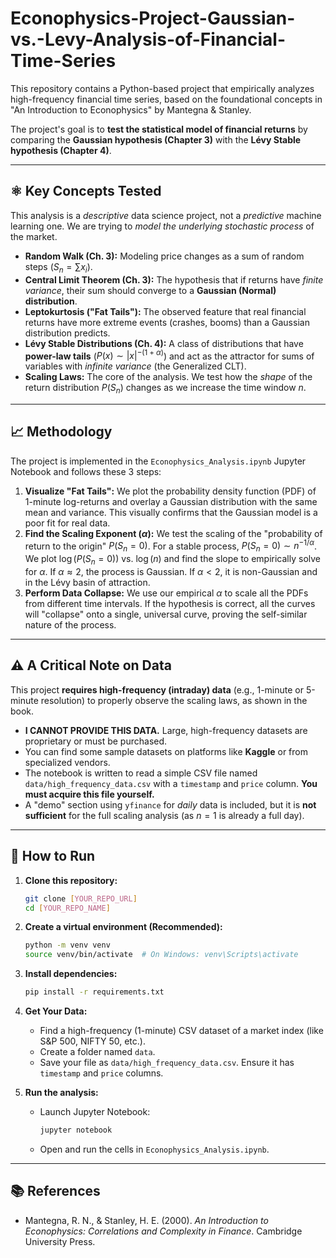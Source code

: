 # Econophysics-Project-Gaussian-vs.-Levy-Analysis-of-Financial-Time-Series

This repository contains a Python-based project that empirically analyzes high-frequency financial time series, based on the foundational concepts in "An Introduction to Econophysics" by Mantegna & Stanley.

The project's goal is to **test the statistical model of financial returns** by comparing the **Gaussian hypothesis (Chapter 3)** with the **Lévy Stable hypothesis (Chapter 4)**.

---

## ⚛️ Key Concepts Tested

This analysis is a *descriptive* data science project, not a *predictive* machine learning one. We are trying to *model the underlying stochastic process* of the market.

* **Random Walk (Ch. 3):** Modeling price changes as a sum of random steps ($S_n = \sum x_i$).
* **Central Limit Theorem (Ch. 3):** The hypothesis that if returns have *finite variance*, their sum should converge to a **Gaussian (Normal) distribution**.
* **Leptokurtosis ("Fat Tails"):** The observed feature that real financial returns have more extreme events (crashes, booms) than a Gaussian distribution predicts.
* **Lévy Stable Distributions (Ch. 4):** A class of distributions that have **power-law tails** ($P(x) \sim |x|^{-(1+\alpha)}$) and act as the attractor for sums of variables with *infinite variance* (the Generalized CLT).
* **Scaling Laws:** The core of the analysis. We test how the *shape* of the return distribution $P(S_n)$ changes as we increase the time window $n$.

---

## 📈 Methodology

The project is implemented in the `Econophysics_Analysis.ipynb` Jupyter Notebook and follows these 3 steps:

1.  **Visualize "Fat Tails":** We plot the probability density function (PDF) of 1-minute log-returns and overlay a Gaussian distribution with the same mean and variance. This visually confirms that the Gaussian model is a poor fit for real data.
2.  **Find the Scaling Exponent ($\alpha$):** We test the scaling of the "probability of return to the origin" $P(S_n=0)$. For a stable process, $P(S_n=0) \sim n^{-1/\alpha}$. We plot $\log(P(S_n=0))$ vs. $\log(n)$ and find the slope to empirically solve for $\alpha$. If $\alpha \approx 2$, the process is Gaussian. If $\alpha < 2$, it is non-Gaussian and in the Lévy basin of attraction.
3.  **Perform Data Collapse:** We use our empirical $\alpha$ to scale all the PDFs from different time intervals. If the hypothesis is correct, all the curves will "collapse" onto a single, universal curve, proving the self-similar nature of the process.

---

## ⚠️ A Critical Note on Data

This project **requires high-frequency (intraday) data** (e.g., 1-minute or 5-minute resolution) to properly observe the scaling laws, as shown in the book.

* **I CANNOT PROVIDE THIS DATA.** Large, high-frequency datasets are proprietary or must be purchased.
* You can find some sample datasets on platforms like **Kaggle** or from specialized vendors.
* The notebook is written to read a simple CSV file named `data/high_frequency_data.csv` with a `timestamp` and `price` column. **You must acquire this file yourself.**
* A "demo" section using `yfinance` for *daily* data is included, but it is **not sufficient** for the full scaling analysis (as $n=1$ is already a full day).

---

## 🚀 How to Run

1.  **Clone this repository:**
    ```bash
    git clone [YOUR_REPO_URL]
    cd [YOUR_REPO_NAME]
    ```

2.  **Create a virtual environment (Recommended):**
    ```bash
    python -m venv venv
    source venv/bin/activate  # On Windows: venv\Scripts\activate
    ```

3.  **Install dependencies:**
    ```bash
    pip install -r requirements.txt
    ```

4.  **Get Your Data:**
    * Find a high-frequency (1-minute) CSV dataset of a market index (like S&P 500, NIFTY 50, etc.).
    * Create a folder named `data`.
    * Save your file as `data/high_frequency_data.csv`. Ensure it has `timestamp` and `price` columns.

5.  **Run the analysis:**
    * Launch Jupyter Notebook:
        ```bash
        jupyter notebook
        ```
    * Open and run the cells in `Econophysics_Analysis.ipynb`.

---

## 📚 References

* Mantegna, R. N., & Stanley, H. E. (2000). *An Introduction to Econophysics: Correlations and Complexity in Finance*. Cambridge University Press.
